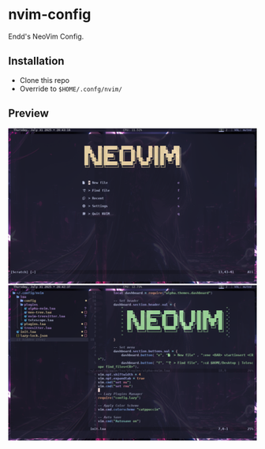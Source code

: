 # nvim-config
Endd's NeoVim Config.

## Installation
- Clone this repo
- Override to ``$HOME/.confg/nvim/``

## Preview
![Title Screen](./.preview/Screenshot_2025-07-31_20-43-18.png)
![Editing Screen](./.preview/Screenshot_2025-07-31_20-42-40.png)
